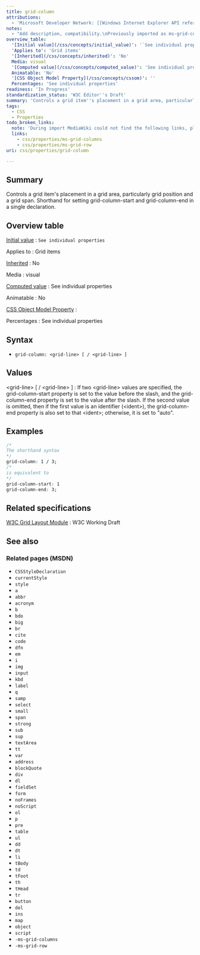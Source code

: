 ```yaml
---
title: grid-column
attributions:
  - 'Microsoft Developer Network: [[Windows Internet Explorer API reference](http://msdn.microsoft.com/en-us/library/ie/hh828809%28v=vs.85%29.aspx) Article]'
notes:
  - "Add description, compatibility.\nPreviously imported as ms-grid-column."
overview_table:
  '[Initial value](/css/concepts/initial_value)': '`See individual properties`'
  'Applies to': 'Grid items'
  '[Inherited](/css/concepts/inherited)': 'No'
  Media: visual
  '[Computed value](/css/concepts/computed_value)': 'See individual properties'
  Animatable: 'No'
  '[CSS Object Model Property](/css/concepts/cssom)': ''
  Percentages: 'See individual properties'
readiness: 'In Progress'
standardization_status: 'W3C Editor''s Draft'
summary: 'Controls a grid item''s placement in a grid area, particularly grid position and a grid span.   Shorthand for setting grid-column-start and grid-column-end in a single declaration.'
tags:
  - CSS
  - Properties
todo_broken_links:
  note: 'During import MediaWiki could not find the following links, please fix and adjust this list.'
  links:
    - css/properties/ms-grid-columns
    - css/properties/ms-grid-row
uri: css/properties/grid-column

---
```

## <span>Summary</span>

Controls a grid item's placement in a grid area, particularly grid position and a grid span. Shorthand for setting grid-column-start and grid-column-end in a single declaration.

## <span>Overview table</span>

[Initial value](/css/concepts/initial_value)
:   `See individual properties`

Applies to
:   Grid items

[Inherited](/css/concepts/inherited)
:   No

Media
:   visual

[Computed value](/css/concepts/computed_value)
:   See individual properties

Animatable
:   No

[CSS Object Model Property](/css/concepts/cssom)
:

Percentages
:   See individual properties

## <span>Syntax</span>

-   `grid-column: <grid-line> [ / <grid-line> ]`

## <span>Values</span>

\<grid-line\> [ / \<grid-line\> ]
:   If two \<grid-line\> values are specified, the grid-column-start property is set to the value before the slash, and the grid-column-end property is set to the value after the slash. If the second value is omitted, then if the first value is an identifier (\<ident\>), the grid-column-end property is also set to that \<ident\>; otherwise, it is set to "auto".

## <span>Examples</span>

``` css
/*
The shorthand syntax
*/
grid-column: 1 / 3;
/*
is equivalent to
*/
grid-column-start: 1
grid-column-end: 3;
```

## <span>Related specifications</span>

[W3C Grid Layout Module](http://www.w3.org/TR/css3-grid-layout)
:   W3C Working Draft

## <span>See also</span>

### <span>Related pages (MSDN)</span>

-   `CSSStyleDeclaration`
-   `currentStyle`
-   `style`
-   `a`
-   `abbr`
-   `acronym`
-   `b`
-   `bdo`
-   `big`
-   `br`
-   `cite`
-   `code`
-   `dfn`
-   `em`
-   `i`
-   `img`
-   `input`
-   `kbd`
-   `label`
-   `q`
-   `samp`
-   `select`
-   `small`
-   `span`
-   `strong`
-   `sub`
-   `sup`
-   `textArea`
-   `tt`
-   `var`
-   `address`
-   `blockQuote`
-   `div`
-   `dl`
-   `fieldSet`
-   `form`
-   `noFrames`
-   `noScript`
-   `ol`
-   `p`
-   `pre`
-   `table`
-   `ul`
-   `dd`
-   `dt`
-   `li`
-   `tBody`
-   `td`
-   `tFoot`
-   `th`
-   `tHead`
-   `tr`
-   `button`
-   `del`
-   `ins`
-   `map`
-   `object`
-   `script`
-   `-ms-grid-columns`
-   `-ms-grid-row`
